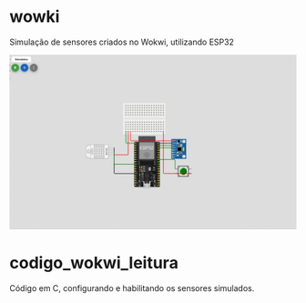 # wowki

Simulação de sensores criados no Wokwi, utilizando ESP32

<img src="/assets/wokwi.jpg">


# codigo_wokwi_leitura

Código em C, configurando e habilitando os sensores simulados.
